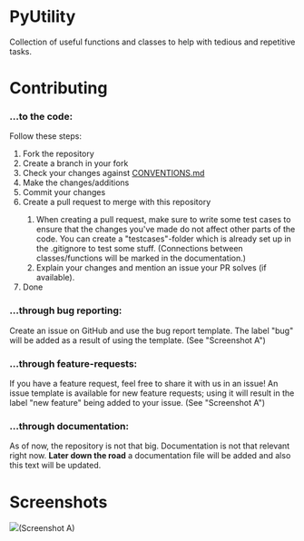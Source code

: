 # PyUtility
Collection of useful functions and classes to help with tedious and repetitive tasks.

# Contributing
<h3>...to the code:</h3>
<p>Follow these steps:
<ol>
<li>Fork the repository</li>
<li>Create a branch in your fork</li>
<li>Check your changes against <a href="https://github.com/LeVoid/PyUtility/blob/main/CONVENTIONS.md">CONVENTIONS.md</a></li>
<li>Make the changes/additions</li>
<li>Commit your changes</li>
<li>Create a pull request to merge with this repository</li>
  <ol>
  <li>When creating a pull request, make sure to write some test cases to ensure that the changes you've made do not affect other parts of the code. You can create a "testcases"-folder which is already set up in the .gitignore to test some stuff. (Connections between classes/functions will be marked in the documentation.)</li>
  <li>Explain your changes and mention an issue your PR solves (if available).</li>
  </ol>
<li>Done</li>
</ol>

<h3>...through bug reporting:</h3>
Create an issue on GitHub and use the bug report template. The label "bug" will be added as a result of using the template. (See "Screenshot A")

<h3>...through feature-requests:</h3>
If you have a feature request, feel free to share it with us in an issue! An issue template is available for new feature requests; using it will result in the label "new feature" being added to your issue. (See "Screenshot A")

<h3>...through documentation:</h3>
As of now, the repository is not that big. Documentation is not that relevant right now.
<b>Later down the road</b> a documentation file will be added and also this text will be updated.

# Screenshots
<img src="https://user-images.githubusercontent.com/71784437/209699389-5069cf5a-69ba-4c64-862d-1af19cdfa9f6.png">(Screenshot A)</img>
